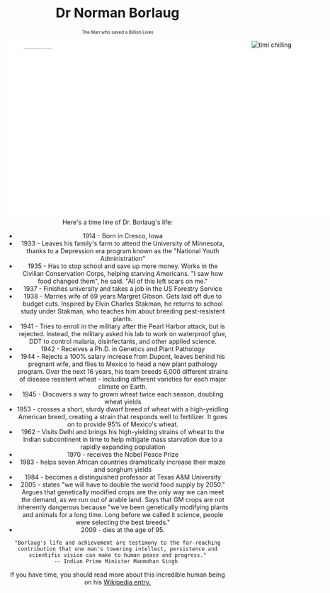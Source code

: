 <DOCTYPE html>

<style>
   h1 {text-align: center; font-size: 30px;
    font-weight: bold;
   }

   h2 {text-align: center; font-size: 10px;
    font-weight: normal;
   }

div {background-color:white;
height:400px;
width:1200;

}
figcaption {
    text-align: justify;
     font-size: 1; 
     font-weight: normal; 
     font-color: pink;
}
head {text-align: justify;
      
}
p{text-align: center;}

</style>



<html>
<header>
<h1> Dr Norman Borlaug </h1>
<h2>The Man who saved a Billion Lives</h2>

<div>
<figure>
<img src="https://images.npo.nl/header/2560x1440/991972.jpg" alt= "timi chilling">
<figcaption>Dr. Norman Borlaug, third from the left, trains biologists in Mexico on how to increase wheat yields - part of his life-long war on hunger. </figcaption>
</figure>
</div> 

<body>
<head>Here's a time line of Dr. Borlaug's life:</head>

<UL>
<Li>1914 - Born in Cresco, Iowa</Li>
<li>1933 - Leaves his family's farm to attend the University of Minnesota, thanks to a Depression era program known as the "National Youth Administration" </li>
<li>1935 - Has to stop school and save up more money. Works in the Civilian Conservation Corps, helping starving Americans. "I saw how food changed them", he said. "All of this left scars on me." </li>
<li>1937 - Finishes university and takes a job in the US Forestry Service </li>
<li>1938 - Marries wife of 69 years Margret Gibson. Gets laid off due to budget cuts. Inspired by Elvin Charles Stakman, he returns to school study under Stakman, who teaches him about breeding pest-resistent plants. </li>
<li>1941 - Tries to enroll in the military after the Pearl Harbor attack, but is rejected. Instead, the military asked his lab to work on waterproof glue, DDT to control malaria, disinfectants, and other applied science. </li>
<li>1942 - Receives a Ph.D. in Genetics and Plant Pathology</li>
<li>1944 - Rejects a 100% salary increase from Dupont, leaves behind his pregnant wife, and flies to Mexico to head a new plant pathology program. Over the next 16 years, his team breeds 6,000 different strains of disease resistent wheat - including different varieties for each major climate on Earth.</li>
<li>1945 - Discovers a way to grown wheat twice each season, doubling wheat yields </li>
<li>1953 - crosses a short, sturdy dwarf breed of wheat with a high-yeidling American breed, creating a strain that responds well to fertilizer. It goes on to provide 95% of Mexico's wheat. </li>
<li>1962 - Visits Delhi and brings his high-yielding strains of wheat to the Indian subcontinent in time to help mitigate mass starvation due to a rapidly expanding population </li>
<li>1970 - receives the Nobel Peace Prize</li>
<li>1983 - helps seven African countries dramatically increase their maize and sorghum yields </li>
<li>1984 - becomes a distinguished professor at Texas A&M University </li>
<li>2005 - states "we will have to double the world food supply by 2050." Argues that genetically modified crops are the only way we can meet the demand, as we run out of arable land. Says that GM crops are not inherently dangerous because "we've been genetically modifying plants and animals for a long time. Long before we called it science, people were selecting the best breeds." </li>
<li>2009 - dies at the age of 95.</li>

</UL>
</body>

<footer>

    "Borlaug's life and achievement are testimony to the far-reaching contribution that one man's towering intellect, persistence and scientific vision can make to human peace and progress."
    -- Indian Prime Minister Manmohan Singh 

<p>If you have time, you should read more about this incredible human being on his <a href="https://en.wikipedia.org/wiki/Norman_Borlaug"> Wikipedia entry. </a>
</p>
</footer>


</html>


